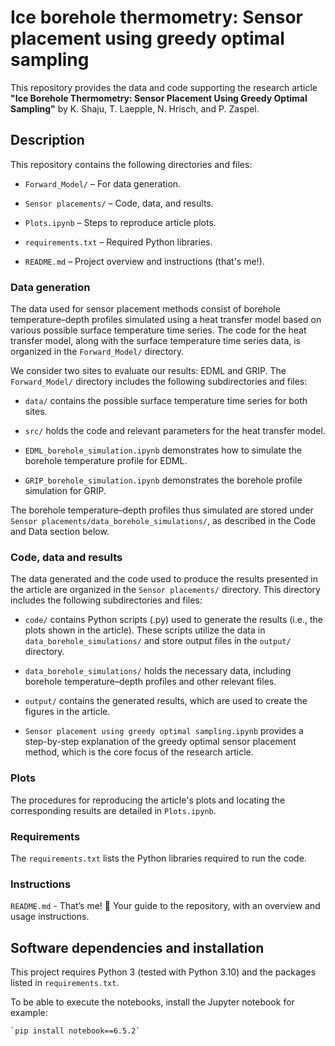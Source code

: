 # Ice borehole thermometry: Sensor placement using greedy optimal sampling

This repository provides the data and code supporting the research article **"Ice Borehole Thermometry: Sensor Placement Using Greedy Optimal Sampling"** by K. Shaju, T. Laepple, N. Hrisch, and P. Zaspel.



## Description

This repository contains the following directories and files:

- `Forward_Model/` – For data generation.

- `Sensor placements/` – Code, data, and results.

- `Plots.ipynb`  – Steps to reproduce article plots.

- `requirements.txt` – Required Python libraries.

- `README.md` – Project overview and instructions (that's me!).


### Data generation

The data used for sensor placement methods consist of borehole temperature–depth profiles simulated using a heat transfer model based on various possible surface temperature time series. The code for the heat transfer model, along with the surface temperature time series data, is organized in the `Forward_Model/` directory.

We consider two sites to evaluate our results: EDML and GRIP. The `Forward_Model/` directory includes the following subdirectories and files:

* `data/` contains the possible surface temperature time series for both sites.

* `src/` holds the code and relevant parameters for the heat transfer model.

* `EDML_borehole_simulation.ipynb` demonstrates how to simulate the borehole temperature profile for EDML.

* `GRIP_borehole_simulation.ipynb` demonstrates the borehole profile simulation for GRIP.

The borehole temperature–depth profiles thus simulated are stored under `Sensor placements/data_borehole_simulations/`, as described in the Code and Data section below.

### Code, data and results

The data generated and the code used to produce the results presented in the article are organized in the `Sensor placements/` directory. This directory includes the following subdirectories and files:

* `code/` contains Python scripts (.py) used to generate the results (i.e., the plots shown in the article). These scripts utilize the data in `data_borehole_simulations/` and store output files in the `output/` directory.

* `data_borehole_simulations/` holds the necessary data, including borehole temperature–depth profiles and other relevant files.

* `output/` contains the generated results, which are used to create the figures in the article.

* `Sensor placement using greedy optimal sampling.ipynb` provides a step-by-step explanation of the greedy optimal sensor placement method, which is the core focus of the research article.

### Plots

The procedures for reproducing the article's plots and locating the corresponding results are detailed in `Plots.ipynb`.

### Requirements

The `requirements.txt` lists the Python libraries required to run the code.

### Instructions

`README.md` - That’s me! 🙂 Your guide to the repository, with an overview and usage instructions.



## Software dependencies and installation

This project requires Python 3 (tested with Python 3.10) and the packages listed in `requirements.txt`.

To be able to execute the notebooks, install the Jupyter notebook for example:
```bash
`pip install notebook==6.5.2` 

